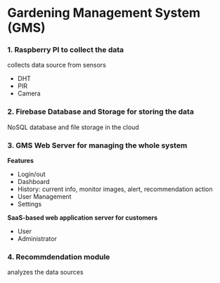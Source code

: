 # Gardening Management System (GMS)
### 1. Raspberry PI to collect the data
collects data source from sensors
- DHT
- PIR
- Camera
### 2. Firebase Database and Storage for storing the data
NoSQL database and file storage in the cloud
### 3. GMS Web Server for managing the whole system
**Features**
- Login/out
- Dashboard
- History: current info, monitor images, alert, recommendation action
- User Management
- Settings

**SaaS-based web application server for customers**
- User
- Administrator
### 4. Recommdendation module
analyzes the data sources
